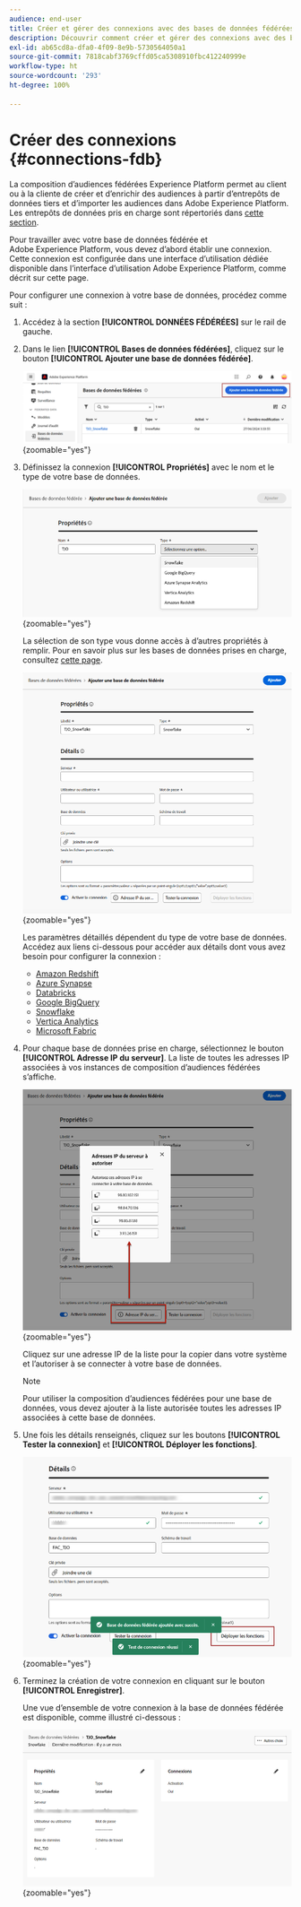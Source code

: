 ```yaml
---
audience: end-user
title: Créer et gérer des connexions avec des bases de données fédérées
description: Découvrir comment créer et gérer des connexions avec des bases de données fédérées
exl-id: ab65cd8a-dfa0-4f09-8e9b-5730564050a1
source-git-commit: 7818cabf3769cffd05ca5308910fbc412240999e
workflow-type: ht
source-wordcount: '293'
ht-degree: 100%

---
```


# Créer des connexions {#connections-fdb}

La composition d’audiences fédérées Experience Platform permet au client ou à la cliente de créer et d’enrichir des audiences à partir d’entrepôts de données tiers et d’importer les audiences dans Adobe Experience Platform. Les entrepôts de données pris en charge sont répertoriés dans [cette section](../start/access-prerequisites.md#supported-systems).

Pour travailler avec votre base de données fédérée et Adobe Experience Platform, vous devez d’abord établir une connexion. Cette connexion est configurée dans une interface d’utilisation dédiée disponible dans l’interface d’utilisation Adobe Experience Platform, comme décrit sur cette page.

Pour configurer une connexion à votre base de données, procédez comme suit :

1. Accédez à la section **[!UICONTROL DONNÉES FÉDÉRÉES]** sur le rail de gauche.

1. Dans le lien **[!UICONTROL Bases de données fédérées]**, cliquez sur le bouton **[!UICONTROL Ajouter une base de données fédérée]**.

   ![](assets/connections_list.png){zoomable="yes"}

1. Définissez la connexion **[!UICONTROL Propriétés]** avec le nom et le type de votre base de données.

   ![](assets/connections_name.png){zoomable="yes"}

   La sélection de son type vous donne accès à d’autres propriétés à remplir. Pour en savoir plus sur les bases de données prises en charge, consultez [cette page](federated-db.md).

   ![](assets/connections_details.png){zoomable="yes"}

   Les paramètres détaillés dépendent du type de votre base de données. Accédez aux liens ci-dessous pour accéder aux détails dont vous avez besoin pour configurer la connexion :

   * [Amazon Redshift](federated-db.md#amazon-redshift)
   * [Azure Synapse](federated-db.md#azure-synapse-redshift)
   * [Databricks](federated-db.md#databricks)
   * [Google BigQuery](federated-db.md#google-big-query)
   * [Snowflake](federated-db.md#snowflake)
   * [Vertica Analytics](federated-db.md#vertica-analytics)
   * [Microsoft Fabric](federated-db.md#microsoft-fabric)

1. Pour chaque base de données prise en charge, sélectionnez le bouton **[!UICONTROL Adresse IP du serveur]**. La liste de toutes les adresses IP associées à vos instances de composition d’audiences fédérées s’affiche.

   ![](assets/connections_server_IPs.png){zoomable="yes"}

   Cliquez sur une adresse IP de la liste pour la copier dans votre système et l’autoriser à se connecter à votre base de données.

   >[!NOTE]
   >
   >Pour utiliser la composition d’audiences fédérées pour une base de données, vous devez ajouter à la liste autorisée toutes les adresses IP associées à cette base de données.

1. Une fois les détails renseignés, cliquez sur les boutons **[!UICONTROL Tester la connexion]** et **[!UICONTROL Déployer les fonctions]**.

   ![](assets/connections_testdeploy.png){zoomable="yes"}

1. Terminez la création de votre connexion en cliquant sur le bouton **[!UICONTROL Enregistrer]**.

   Une vue d’ensemble de votre connexion à la base de données fédérée est disponible, comme illustré ci-dessous :

   ![](assets/connections_overview.png){zoomable="yes"}
